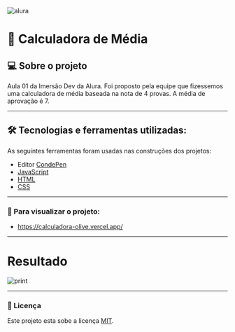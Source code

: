 ![alura](https://i.pinimg.com/originals/c2/48/05/c248059edddbd62ec65af6235998f901.png)



# :1234: Calculadora de Média

## 💻 Sobre o projeto

Aula 01 da Imersão Dev da Alura. Foi proposto pela equipe que fizessemos uma calculadora de média baseada na nota de 4 provas. A média de aprovação é 7. 

---

## 🛠 Tecnologias e ferramentas utilizadas:

As seguintes ferramentas foram usadas nas construções dos projetos:

- Editor [CondePen](https://codepen.io/)
- [JavaScript](https://developer.mozilla.org/pt-BR/docs/Web/JavaScript)
- [HTML](https://developer.mozilla.org/pt-BR/docs/Web/HTML)
- [CSS](https://developer.mozilla.org/pt-BR/docs/Web/CSS)

---

### :eyes: Para visualizar o projeto:

- https://calculadora-olive.vercel.app/


----

# Resultado
![print](https://64.media.tumblr.com/0c8172774087177356f5cc68a1ef52ae/4824e67528c6bd9b-0f/s2048x3072/dffa378f93980747e8f425a1775cc231d32d360b.pnj)

---

### 📝 Licença

Este projeto esta sobe a licença [MIT](./license.txt).
